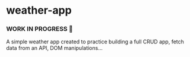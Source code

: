 # weather-app

### WORK IN PROGRESS 🚧

A simple weather app created to practice building a full CRUD app, fetch data from an API, DOM manipulations...
